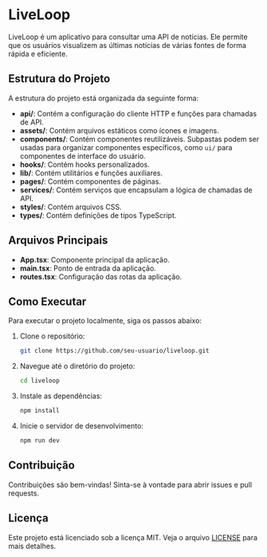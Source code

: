 # LiveLoop

LiveLoop é um aplicativo para consultar uma API de notícias. Ele permite que os usuários visualizem as últimas notícias de várias fontes de forma rápida e eficiente.

## Estrutura do Projeto

A estrutura do projeto está organizada da seguinte forma:

- **api/**: Contém a configuração do cliente HTTP e funções para chamadas de API.
- **assets/**: Contém arquivos estáticos como ícones e imagens.
- **components/**: Contém componentes reutilizáveis. Subpastas podem ser usadas para organizar componentes específicos, como `ui/` para componentes de interface do usuário.
- **hooks/**: Contém hooks personalizados.
- **lib/**: Contém utilitários e funções auxiliares.
- **pages/**: Contém componentes de páginas.
- **services/**: Contém serviços que encapsulam a lógica de chamadas de API.
- **styles/**: Contém arquivos CSS.
- **types/**: Contém definições de tipos TypeScript.

## Arquivos Principais

- **App.tsx**: Componente principal da aplicação.
- **main.tsx**: Ponto de entrada da aplicação.
- **routes.tsx**: Configuração das rotas da aplicação.

## Como Executar

Para executar o projeto localmente, siga os passos abaixo:

1. Clone o repositório:
   ```sh
   git clone https://github.com/seu-usuario/liveloop.git
   ```
2. Navegue até o diretório do projeto:
   ```sh
   cd liveloop
   ```
3. Instale as dependências:
   ```sh
   npm install
   ```
4. Inicie o servidor de desenvolvimento:
   ```sh
   npm run dev
   ```

## Contribuição

Contribuições são bem-vindas! Sinta-se à vontade para abrir issues e pull requests.

## Licença

Este projeto está licenciado sob a licença MIT. Veja o arquivo [LICENSE](LICENSE) para mais detalhes.